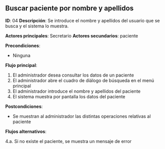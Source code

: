 ## Buscar paciente por nombre y apellidos

**ID**: 04
**Descripción**: Se introduce el nombre y apellidos del usuario que se busca y el sistema lo muestra.

**Actores principales**: Secretario
**Actores secundarios**: paciente

**Precondiciones**:
* Ninguna

**Flujo principal**:
1. El administrador desea consultar los datos de un paciente
1. El administrador abre el cuadro de diálogo de búsqueda en el menú principal
1. El administrador introduce el nombre y apellidos del paciente
1. El sistema muestra por pantalla los datos del paciente

**Postcondiciones**:

* Se muestran al administrador las distintas operaciones relativas al paciente

**Flujos alternativos**:

4.a. Si no existe el paciente, se muestra un mensaje de error


